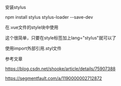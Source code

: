 安装stylus

npm install stylus stylus-loader --save-dev

在.vue文件的style块中使用

这个很简单，只要在style标签加上lang="stylus"就可以了

使用import外部引用.styl文件


参考文章

https://blog.csdn.net/shooke/article/details/75907388

https://segmentfault.com/a/1190000002712872

